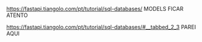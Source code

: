 https://fastapi.tiangolo.com/pt/tutorial/sql-databases/ MODELS FICAR ATENTO

https://fastapi.tiangolo.com/pt/tutorial/sql-databases/#__tabbed_2_3 PAREI AQUI